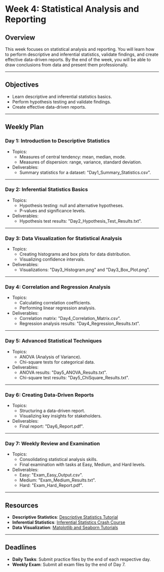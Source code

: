 # Week 4: Statistical Analysis and Reporting

## Overview
This week focuses on statistical analysis and reporting. You will learn how to perform descriptive and inferential statistics, validate findings, and create effective data-driven reports. By the end of the week, you will be able to draw conclusions from data and present them professionally.

---

## Objectives
- Learn descriptive and inferential statistics basics.
- Perform hypothesis testing and validate findings.
- Create effective data-driven reports.

---

## Weekly Plan
### Day 1: Introduction to Descriptive Statistics
- Topics:
  - Measures of central tendency: mean, median, mode.
  - Measures of dispersion: range, variance, standard deviation.
- Deliverables:
  - Summary statistics for a dataset: "Day1_Summary_Statistics.csv".

---

### Day 2: Inferential Statistics Basics
- Topics:
  - Hypothesis testing: null and alternative hypotheses.
  - P-values and significance levels.
- Deliverables:
  - Hypothesis test results: "Day2_Hypothesis_Test_Results.txt".

---

### Day 3: Data Visualization for Statistical Analysis
- Topics:
  - Creating histograms and box plots for data distribution.
  - Visualizing confidence intervals.
- Deliverables:
  - Visualizations: "Day3_Histogram.png" and "Day3_Box_Plot.png".

---

### Day 4: Correlation and Regression Analysis
- Topics:
  - Calculating correlation coefficients.
  - Performing linear regression analysis.
- Deliverables:
  - Correlation matrix: "Day4_Correlation_Matrix.csv".
  - Regression analysis results: "Day4_Regression_Results.txt".

---

### Day 5: Advanced Statistical Techniques
- Topics:
  - ANOVA (Analysis of Variance).
  - Chi-square tests for categorical data.
- Deliverables:
  - ANOVA results: "Day5_ANOVA_Results.txt".
  - Chi-square test results: "Day5_ChiSquare_Results.txt".

---

### Day 6: Creating Data-Driven Reports
- Topics:
  - Structuring a data-driven report.
  - Visualizing key insights for stakeholders.
- Deliverables:
  - Final report: "Day6_Report.pdf".

---

### Day 7: Weekly Review and Examination
- Topics:
  - Consolidating statistical analysis skills.
  - Final examination with tasks at Easy, Medium, and Hard levels.
- Deliverables:
  - Easy: "Exam_Easy_Output.csv".
  - Medium: "Exam_Medium_Results.txt".
  - Hard: "Exam_Hard_Report.pdf".

---

## Resources
- **Descriptive Statistics**: [Descriptive Statistics Tutorial](https://www.youtube.com/results?search_query=descriptive+statistics)
- **Inferential Statistics**: [Inferential Statistics Crash Course](https://www.youtube.com/results?search_query=inferential+statistics)
- **Data Visualization**: [Matplotlib and Seaborn Tutorials](https://matplotlib.org/stable/contents.html)

---

## Deadlines
- **Daily Tasks**: Submit practice files by the end of each respective day.
- **Weekly Exam**: Submit all exam files by the end of Day 7.